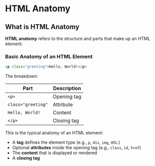 # HTML Anatomy

## What is HTML Anatomy

**HTML anatomy** refers to the structure and parts that make up
an HTML element.

### Basic Anatomy of an HTML Element

```html
<p class="greeting">Hello, World!</p>
```

The breakdown:

| Part               | Description                 |
|--------------------|-----------------------------|
| `<p>`              | Opening tag                 |
| `class="greeting"` | Attribute                   |
| `Hello, World!`    | Content                     |
| `</p>`             | Closing tag                 |

This is the typical anatomy of an HTML element:
- A **tag** defines the element type (e.g., `p`, `div`, `img`, etc.)
- Optional **attributes** inside the opening tag (e.g., `class`, `id`, `href`)
- The **content** that is displayed or rendered
- A **closing tag**
